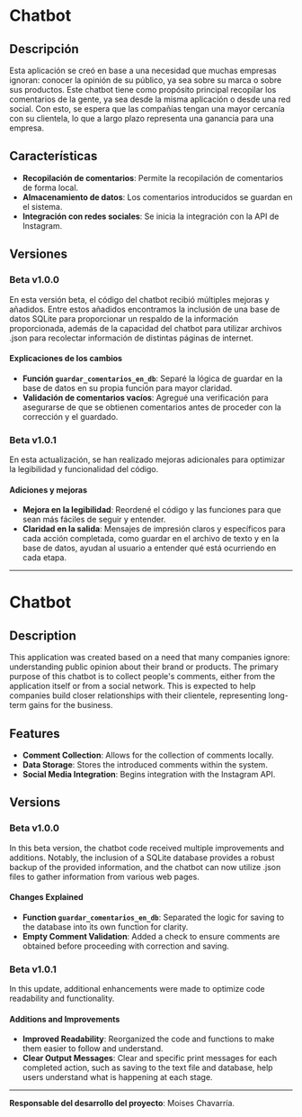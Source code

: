 # Chatbot

## Descripción

Esta aplicación se creó en base a una necesidad que muchas empresas ignoran: conocer la opinión de su público, ya sea sobre su marca o sobre sus productos. Este chatbot tiene como propósito principal recopilar los comentarios de la gente, ya sea desde la misma aplicación o desde una red social. Con esto, se espera que las compañías tengan una mayor cercanía con su clientela, lo que a largo plazo representa una ganancia para una empresa.

## Características

- **Recopilación de comentarios**: Permite la recopilación de comentarios de forma local.
- **Almacenamiento de datos**: Los comentarios introducidos se guardan en el sistema.
- **Integración con redes sociales**: Se inicia la integración con la API de Instagram.

## Versiones

### Beta v1.0.0

En esta versión beta, el código del chatbot recibió múltiples mejoras y añadidos. Entre estos añadidos encontramos la inclusión de una base de datos SQLite para proporcionar un respaldo de la información proporcionada, además de la capacidad del chatbot para utilizar archivos .json para recolectar información de distintas páginas de internet.

#### Explicaciones de los cambios

- **Función `guardar_comentarios_en_db`**: Separé la lógica de guardar en la base de datos en su propia función para mayor claridad.
- **Validación de comentarios vacíos**: Agregué una verificación para asegurarse de que se obtienen comentarios antes de proceder con la corrección y el guardado.

### Beta v1.0.1

En esta actualización, se han realizado mejoras adicionales para optimizar la legibilidad y funcionalidad del código.

#### Adiciones y mejoras

- **Mejora en la legibilidad**: Reordené el código y las funciones para que sean más fáciles de seguir y entender.
- **Claridad en la salida**: Mensajes de impresión claros y específicos para cada acción completada, como guardar en el archivo de texto y en la base de datos, ayudan al usuario a entender qué está ocurriendo en cada etapa.

---

# Chatbot

## Description

This application was created based on a need that many companies ignore: understanding public opinion about their brand or products. The primary purpose of this chatbot is to collect people's comments, either from the application itself or from a social network. This is expected to help companies build closer relationships with their clientele, representing long-term gains for the business.

## Features

- **Comment Collection**: Allows for the collection of comments locally.
- **Data Storage**: Stores the introduced comments within the system.
- **Social Media Integration**: Begins integration with the Instagram API.

## Versions

### Beta v1.0.0

In this beta version, the chatbot code received multiple improvements and additions. Notably, the inclusion of a SQLite database provides a robust backup of the provided information, and the chatbot can now utilize .json files to gather information from various web pages.

#### Changes Explained

- **Function `guardar_comentarios_en_db`**: Separated the logic for saving to the database into its own function for clarity.
- **Empty Comment Validation**: Added a check to ensure comments are obtained before proceeding with correction and saving.

### Beta v1.0.1

In this update, additional enhancements were made to optimize code readability and functionality.

#### Additions and Improvements

- **Improved Readability**: Reorganized the code and functions to make them easier to follow and understand.
- **Clear Output Messages**: Clear and specific print messages for each completed action, such as saving to the text file and database, help users understand what is happening at each stage.

---

**Responsable del desarrollo del proyecto**: Moises Chavarría.
